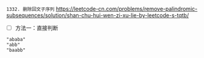 
`1332. 删除回文子序列` https://leetcode-cn.com/problems/remove-palindromic-subsequences/solution/shan-chu-hui-wen-zi-xu-lie-by-leetcode-s-tqtb/
- [ ] 方法一：直接判断

```
"ababa"
"abb"
"baabb"
```
